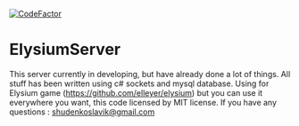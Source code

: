 [![CodeFactor](https://www.codefactor.io/repository/github/signalr/signalr/badge?style=plastic)](https://www.codefactor.io/repository/github/elleyerium/elysiumserver)
# ElysiumServer
This server currently in developing, but have already done a lot of things. All stuff has been written using c# sockets and mysql database. Using for Elysium game (https://github.com/elleyer/elysium) but you can use it everywhere you want, this code licensed by MIT license. If you have any questions : shudenkoslavik@gmail.com
